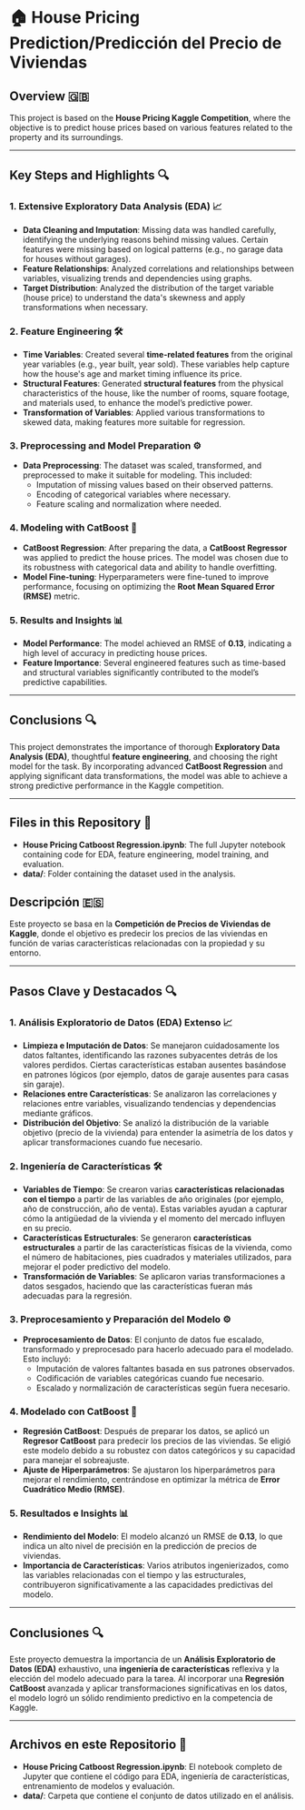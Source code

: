 # 🏠 House Pricing Prediction/Predicción del Precio de Viviendas

## Overview 🇬🇧

This project is based on the **House Pricing Kaggle Competition**, where the objective is to predict house prices based on various features related to the property and its surroundings. 

---

## Key Steps and Highlights 🔍

### 1. Extensive Exploratory Data Analysis (EDA) 📈

- **Data Cleaning and Imputation**: Missing data was handled carefully, identifying the underlying reasons behind missing values. Certain features were missing based on logical patterns (e.g., no garage data for houses without garages).
- **Feature Relationships**: Analyzed correlations and relationships between variables, visualizing trends and dependencies using graphs.
- **Target Distribution**: Analyzed the distribution of the target variable (house price) to understand the data's skewness and apply transformations when necessary.

### 2. Feature Engineering 🛠️

- **Time Variables**: Created several **time-related features** from the original year variables (e.g., year built, year sold). These variables help capture how the house's age and market timing influence its price.
- **Structural Features**: Generated **structural features** from the physical characteristics of the house, like the number of rooms, square footage, and materials used, to enhance the model’s predictive power.
- **Transformation of Variables**: Applied various transformations to skewed data, making features more suitable for regression.

### 3. Preprocessing and Model Preparation ⚙️

- **Data Preprocessing**: The dataset was scaled, transformed, and preprocessed to make it suitable for modeling. This included:
  - Imputation of missing values based on their observed patterns.
  - Encoding of categorical variables where necessary.
  - Feature scaling and normalization where needed.

### 4. Modeling with CatBoost 🧠

- **CatBoost Regression**: After preparing the data, a **CatBoost Regressor** was applied to predict the house prices. The model was chosen due to its robustness with categorical data and ability to handle overfitting.
- **Model Fine-tuning**: Hyperparameters were fine-tuned to improve performance, focusing on optimizing the **Root Mean Squared Error (RMSE)** metric.

### 5. Results and Insights 📊

- **Model Performance**: The model achieved an RMSE of **0.13**, indicating a high level of accuracy in predicting house prices.
- **Feature Importance**: Several engineered features such as time-based and structural variables significantly contributed to the model’s predictive capabilities.

---

## Conclusions 🔍

This project demonstrates the importance of thorough **Exploratory Data Analysis (EDA)**, thoughtful **feature engineering**, and choosing the right model for the task. By incorporating advanced **CatBoost Regression** and applying significant data transformations, the model was able to achieve a strong predictive performance in the Kaggle competition.

---

## Files in this Repository 📂

- **House Pricing Catboost Regression.ipynb**: The full Jupyter notebook containing code for EDA, feature engineering, model training, and evaluation.
- **data/**: Folder containing the dataset used in the analysis.


## Descripción 🇪🇸

Este proyecto se basa en la **Competición de Precios de Viviendas de Kaggle**, donde el objetivo es predecir los precios de las viviendas en función de varias características relacionadas con la propiedad y su entorno. 

---

## Pasos Clave y Destacados 🔍

### 1. Análisis Exploratorio de Datos (EDA) Extenso 📈

- **Limpieza e Imputación de Datos**: Se manejaron cuidadosamente los datos faltantes, identificando las razones subyacentes detrás de los valores perdidos. Ciertas características estaban ausentes basándose en patrones lógicos (por ejemplo, datos de garaje ausentes para casas sin garaje).
- **Relaciones entre Características**: Se analizaron las correlaciones y relaciones entre variables, visualizando tendencias y dependencias mediante gráficos.
- **Distribución del Objetivo**: Se analizó la distribución de la variable objetivo (precio de la vivienda) para entender la asimetría de los datos y aplicar transformaciones cuando fue necesario.

### 2. Ingeniería de Características 🛠️

- **Variables de Tiempo**: Se crearon varias **características relacionadas con el tiempo** a partir de las variables de año originales (por ejemplo, año de construcción, año de venta). Estas variables ayudan a capturar cómo la antigüedad de la vivienda y el momento del mercado influyen en su precio.
- **Características Estructurales**: Se generaron **características estructurales** a partir de las características físicas de la vivienda, como el número de habitaciones, pies cuadrados y materiales utilizados, para mejorar el poder predictivo del modelo.
- **Transformación de Variables**: Se aplicaron varias transformaciones a datos sesgados, haciendo que las características fueran más adecuadas para la regresión.

### 3. Preprocesamiento y Preparación del Modelo ⚙️

- **Preprocesamiento de Datos**: El conjunto de datos fue escalado, transformado y preprocesado para hacerlo adecuado para el modelado. Esto incluyó:
  - Imputación de valores faltantes basada en sus patrones observados.
  - Codificación de variables categóricas cuando fue necesario.
  - Escalado y normalización de características según fuera necesario.

### 4. Modelado con CatBoost 🧠

- **Regresión CatBoost**: Después de preparar los datos, se aplicó un **Regresor CatBoost** para predecir los precios de las viviendas. Se eligió este modelo debido a su robustez con datos categóricos y su capacidad para manejar el sobreajuste.
- **Ajuste de Hiperparámetros**: Se ajustaron los hiperparámetros para mejorar el rendimiento, centrándose en optimizar la métrica de **Error Cuadrático Medio (RMSE)**.

### 5. Resultados e Insights 📊

- **Rendimiento del Modelo**: El modelo alcanzó un RMSE de **0.13**, lo que indica un alto nivel de precisión en la predicción de precios de viviendas.
- **Importancia de Características**: Varios atributos ingenierizados, como las variables relacionadas con el tiempo y las estructurales, contribuyeron significativamente a las capacidades predictivas del modelo.

---

## Conclusiones 🔍

Este proyecto demuestra la importancia de un **Análisis Exploratorio de Datos (EDA)** exhaustivo, una **ingeniería de características** reflexiva y la elección del modelo adecuado para la tarea. Al incorporar una **Regresión CatBoost** avanzada y aplicar transformaciones significativas en los datos, el modelo logró un sólido rendimiento predictivo en la competencia de Kaggle.

---

## Archivos en este Repositorio 📂

- **House Pricing Catboost Regression.ipynb**: El notebook completo de Jupyter que contiene el código para EDA, ingeniería de características, entrenamiento de modelos y evaluación.
- **data/**: Carpeta que contiene el conjunto de datos utilizado en el análisis.
